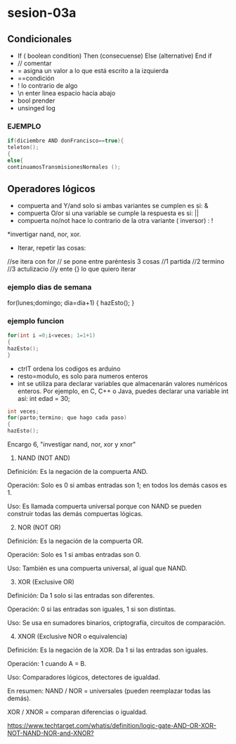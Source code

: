 # sesion-03a

## Condicionales

- If ( boolean condition) Then (consecuense) Else (alternative) End if
- // comentar
- =  asigna un valor a lo que está escrito a la izquierda
- ==condición
- ! lo contrario de algo
- \n enter linea espacio hacia abajo
- bool prender
- unsinged log
  
### EJEMPLO

```cpp
if(diciembre AND donFrancisco==true){
teleton();
{
else{
continuamosTransmisionesNormales ();
```

## Operadores lógicos

- compuerta and Y/and solo si ambas variantes se cumplen es si: &
- compuerta O/or si una variable se cumple la respuesta es si: ||
- compuerta no/not hace lo contrario de la otra variante ( inversor) : !

*invertigar nand, nor, xor.

- Iterar, repetir las cosas:
  
//se itera con for
// se pone entre paréntesis 3 cosas
//1 partida
//2 termino
//3 actulizacio
//y ente {} lo que quiero iterar

### ejemplo dias de semana

for(lunes;domingo; dia=dia+1)
{
hazEsto();
}

### ejemplo funcion

```cpp
for(int i =0;i<veces; 1=1+1)
{
hazEsto(); 
}
```

- ctrlT ordena los codigos es arduino
- resto=modulo, es solo para numeros enteros
- int se utiliza para declarar variables que almacenarán valores numéricos enteros. Por ejemplo, en C, C++ o Java, puedes declarar una variable int así: int edad = 30;

```cpp
int veces; 
for(parto;termino; que hago cada paso)
{
hazEsto(); 
```
Encargo 6,
"investigar nand, nor, xor y xnor"

1. NAND (NOT AND)

Definición: Es la negación de la compuerta AND.

Operación: Solo es 0 si ambas entradas son 1; en todos los demás casos es 1.

Uso: Es llamada compuerta universal porque con NAND se pueden construir todas las demás compuertas lógicas.

2. NOR (NOT OR)

Definición: Es la negación de la compuerta OR.

Operación: Solo es 1 si ambas entradas son 0.

Uso: También es una compuerta universal, al igual que NAND.

3. XOR (Exclusive OR)

Definición: Da 1 solo si las entradas son diferentes.

Operación: 0 si las entradas son iguales, 1 si son distintas.

Uso: Se usa en sumadores binarios, criptografía, circuitos de comparación.

4. XNOR (Exclusive NOR o equivalencia)

Definición: Es la negación de la XOR. Da 1 si las entradas son iguales.

Operación: 1 cuando A = B.

Uso: Comparadores lógicos, detectores de igualdad.

 En resumen:
NAND / NOR = universales (pueden reemplazar todas las demás).

XOR / XNOR = comparan diferencias o igualdad.

<https://www.techtarget.com/whatis/definition/logic-gate-AND-OR-XOR-NOT-NAND-NOR-and-XNOR?>
